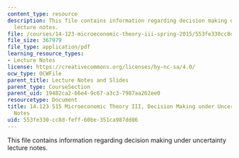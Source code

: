 ```yaml
---
content_type: resource
description: This file contains information regarding decision making under uncertainty
  lecture notes.
file: /courses/14-123-microeconomic-theory-iii-spring-2015/553fe330cc8dfeff60be351ca987dd86_MIT14_123S15_Chap5.pdf
file_size: 367979
file_type: application/pdf
learning_resource_types:
- Lecture Notes
license: https://creativecommons.org/licenses/by-nc-sa/4.0/
ocw_type: OCWFile
parent_title: Lecture Notes and Slides
parent_type: CourseSection
parent_uid: 19482ca2-66e4-9c67-a3c3-7987aa262ee0
resourcetype: Document
title: 14.123 S15 Microeconomic Theory III, Decision Making under Uncertainty Lecture
  Notes
uid: 553fe330-cc8d-feff-60be-351ca987dd86
---
```

This file contains information regarding decision making under uncertainty lecture notes.
